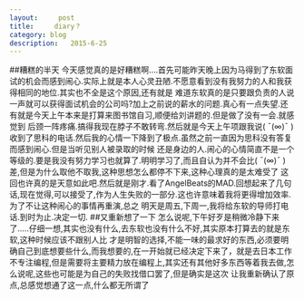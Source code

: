 ```yaml
---
layout:     post
title:     diary？
category: blog
description:   2015-6-25
---
```

##糟糕的半天
今天感觉真的是好糟糕啊....首先可能昨天晚上因为马得到了东软面试的机会而感到闹心.实际上就是本人心灵丑陋.不愿意看到没有我努力的人和我获得相同的地位.其实也不全是这个原因,还有就是
难道东软真的是只要跟负责的人说一声就可以获得面试机会的公司吗?加上之前说的薪水的问题.真心有一点失望.还有就是今天上午本来是打算来图书馆自习,顺便给刘讲题的.但是做了没有一会.就感觉到
后颈一阵疼痛.搞得我现在脖子不敢转弯.然后就是今天上午项跟我说( ¯(∞)¯ )收到了思科的电话.然后我的心情一下降到了极点.虽然之前一直因为思科没有答复而感到闹心.但是当听见别人被录取的时候
还是身边的人.闹心的心情简直不是一个等级的.要是我没有努力学习也就算了.明明学习了,而且自认为并不会比( ¯(∞)¯ )差,但是为什么取他不取我,这种思想怎么都停不下来,这种心理真的是太难受了
这回也许真的是天意如此吧.然后就是刚才.看了AngelBeats的MAD.回想起来了几句话,现在觉得,可以接受了,作为人生失败的一部分.这也许意味着我将更得增加效率.为了不让这种闹心的事情再重演,总之
明天是周五,下周一,我将给东软的导师打电话.到时为止.决定一切.
##又重新想了一下
怎么说呢,下午好歹是稍微冷静下来了.....仔细一想,其实也没有什么,去东软也没有什么不好,其实原本打算去的就是东软,这种时候应该不跟别人比
才是明智的选择,不能一味的最求好的东西,必须要明确自己到底想要些什么,而我想要的,在一开始就已经决定下来了，就是去日本工作
不专注编程,但是需要将主要精力放在编程上,其实还有其他好多东西等着我去做,怎么说呢,这些也可能是为自己的失败找借口罢了,但是确实是这次
让我重新确认了原点,总感觉想通了这一点,什么都无所谓了
